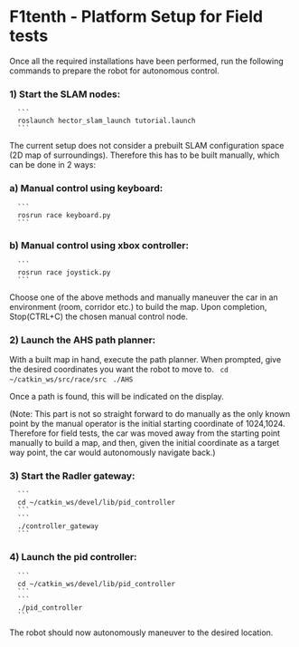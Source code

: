
# F1tenth - Platform Setup for Field tests

Once all the required installations have been performed, run the following commands to prepare the robot for autonomous control.

### 1) Start the SLAM nodes:
      ``` 
      roslaunch hector_slam_launch tutorial.launch
      ```

The current setup does not consider a prebuilt SLAM configuration space (2D map of surroundings). Therefore this has to be built manually, which can be done in 2 ways:

### a) Manual control using keyboard:
      ``` 
      rosrun race keyboard.py 
      ```

### b) Manual control using xbox controller:
      ```
      rosrun race joystick.py
      ```

Choose one of the above methods and manually maneuver the car in an environment (room, corridor etc.) to build the map. Upon completion, Stop(CTRL+C) the chosen manual control node.

### 2) Launch the AHS path planner:

With a built map in hand, execute the path planner. When prompted, give the desired coordinates you want the robot to move to. 
      ``` 
      cd ~/catkin_ws/src/race/src
      ```
      ``` 
      ./AHS 
      ```

Once a path is found, this will be indicated on the display. 

(Note: This part is not so straight forward to do manually as the only known point by the manual operator is the initial starting coordinate of 1024,1024. Therefore for field tests, the car was moved away from the starting point manually to build a map, and then, given the initial coordinate as a target way point, the car would autonomously navigate back.)

### 3) Start the Radler gateway:
      ``` 
      cd ~/catkin_ws/devel/lib/pid_controller
      ```
      ``` 
      ./controller_gateway 
      ```

### 4) Launch the pid controller:
      ``` 
      cd ~/catkin_ws/devel/lib/pid_controller
      ```
      ```
      ./pid_controller 
      ```

The robot should now autonomously maneuver to the desired location.
